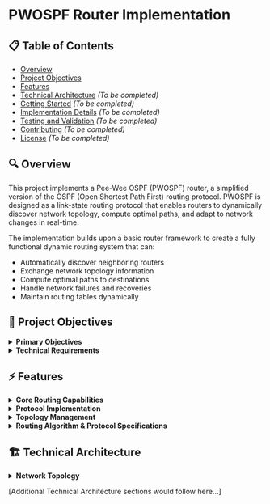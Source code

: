 # PWOSPF Router Implementation

## 📋 Table of Contents
* [Overview](#-overview)
* [Project Objectives](#-project-objectives)
* [Features](#-features)
* [Technical Architecture](#technical-architecture) *(To be completed)*
* [Getting Started](#getting-started) *(To be completed)*
* [Implementation Details](#implementation-details) *(To be completed)*
* [Testing and Validation](#testing-and-validation) *(To be completed)*
* [Contributing](#contributing) *(To be completed)*
* [License](#license) *(To be completed)*

## 🔍 Overview
This project implements a Pee-Wee OSPF (PWOSPF) router, a simplified version of the OSPF (Open Shortest Path First) routing protocol. PWOSPF is designed as a link-state routing protocol that enables routers to dynamically discover network topology, compute optimal paths, and adapt to network changes in real-time.

The implementation builds upon a basic router framework to create a fully functional dynamic routing system that can:
* Automatically discover neighboring routers
* Exchange network topology information
* Compute optimal paths to destinations
* Handle network failures and recoveries
* Maintain routing tables dynamically

## 🎯 Project Objectives

<details>
<summary><strong>Primary Objectives</strong></summary>

#### 1. Dynamic Route Discovery
Implement PWOSPF protocol to enable routers to:
* Build their own routing tables from link-state routing messages
* Detect link failures and recovery automatically
* Exchange routing information with neighboring routers

#### 2. Network Topology Management
* Maintain a complete view of the network topology
* Handle topology changes through link-state updates
* Support a multi-router environment with dynamic neighbor discovery

#### 3. Routing Protocol Implementation
* Implement HELLO protocol for neighbor discovery and maintenance
* Develop Link State Update (LSU) mechanism for topology information exchange
* Create efficient shortest path computation for routing decisions
</details>

<details>
<summary><strong>Technical Requirements</strong></summary>

#### 1. Protocol Specifications
* PWOSPF Version 2 compatibility
* Support for broadcast HELLO messages (every 10 seconds by default)
* Link State Updates (LSU) transmission (every 30 seconds by default)
* Proper handling of protocol headers and checksums

#### 2. Routing Features
* Support for static and dynamic routes
* Handling of directly connected subnets
* Default route management
* Subnet-based routing with proper mask handling

#### 3. Fault Tolerance
* Detection of neighbor timeouts (3× HELLO interval)
* Link failure and recovery handling
* Topology database maintenance and cleanup
* Route recomputation on network changes
</details>

## ⚡ Features

<details>
<summary><strong>Core Routing Capabilities</strong></summary>

* **Dynamic Routing Table Construction**
  * Automatic building of routing tables from link-state messages
  * Support for both static and dynamic routes
  * Intelligent handling of directly connected subnets
  * Default route management for internet connectivity
</details>

<details>
<summary><strong>Protocol Implementation</strong></summary>

* **HELLO Protocol**
  * Periodic broadcast of HELLO messages (10-second intervals)
  * Dynamic neighbor discovery and maintenance
  * Automatic detection of neighbor timeouts (30-second threshold)
  * Real-time neighbor state tracking

* **Link State Updates (LSU)**
  * Periodic LSU broadcasts (30-second intervals)
  * Efficient flooding mechanism with loop prevention
  * Sequence number tracking for update ordering
  * TTL-based flood control
</details>

<details>
<summary><strong>Topology Management</strong></summary>

* **Network Discovery**
  * Complete topology database maintenance
  * Automatic detection of network changes
  * Bidirectional link verification
  * Support for multi-router environments

* **Fault Tolerance**
  * Automatic link failure detection
  * Dynamic recovery from network changes
  * Topology database cleanup for stale entries
  * Immediate route recomputation on topology changes
</details>

<details>
<summary><strong>Routing Algorithm & Protocol Specifications</strong></summary>

* **Path Computation**
  * Implementation of shortest path algorithm
  * Subnet-based routing decisions
  * Proper handling of subnet masks
  * Next-hop computation for optimal forwarding

* **PWOSPF v2 Compliance**
  * Standard-compliant packet formats
  * Proper checksum calculation and verification
  * Area-based routing (single area support)
  * Router ID management

* **IP Packet Handling**
  * Protocol number 89 (OSPF standard)
  * Support for broadcast addresses
  * Proper IP encapsulation
  * Checksum verification and generation
</details>

## 🏗️ Technical Architecture

<details>
<summary><strong>Network Topology</strong></summary>

The project is developed and tested on a specific network topology consisting of three virtual PWOSPF routers (vhost1, vhost2, and vhost3) interconnected via subnets. This topology demonstrates the router's capability to handle dynamic route discovery, link failures, and network changes.

![Network Topology](images/113.png)

Key aspects of the topology:

* Each link represents a subnet, with two IP addresses (one for each end)
* All three routers (vhost1, vhost2, and vhost3) run the PWOSPF protocol
* The gateway provides connectivity to the internet (CS department network)
* Two servers act as end hosts for testing connectivity
* vhost1 connects to the gateway and serves as the internet access point
* Each router has multiple interfaces with specific IP/subnet configurations
* The topology allows testing of various scenarios including:
  * Dynamic route discovery
  * Link failure detection
  * Path recomputation
  * Network recovery

This topology is used for both development, though IP assignments may differ during evaluation to ensure no hardcoding of addresses in the implementation.
</details>

[Additional Technical Architecture sections would follow here...]
